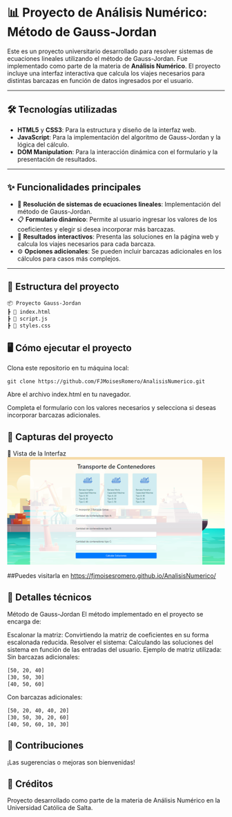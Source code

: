 # 📊 Proyecto de Análisis Numérico: Método de Gauss-Jordan

Este es un proyecto universitario desarrollado para resolver sistemas de ecuaciones lineales utilizando el método de Gauss-Jordan. Fue implementado como parte de la materia de **Análisis Numérico**. El proyecto incluye una interfaz interactiva que calcula los viajes necesarios para distintas barcazas en función de datos ingresados por el usuario.

---

## 🛠️ Tecnologías utilizadas
- **HTML5** y **CSS3**: Para la estructura y diseño de la interfaz web.
- **JavaScript**: Para la implementación del algoritmo de Gauss-Jordan y la lógica del cálculo.
- **DOM Manipulation**: Para la interacción dinámica con el formulario y la presentación de resultados.

---

## ✨ Funcionalidades principales
- 📌 **Resolución de sistemas de ecuaciones lineales**: Implementación del método de Gauss-Jordan.
- 📋 **Formulario dinámico**: Permite al usuario ingresar los valores de los coeficientes y elegir si desea incorporar más barcazas.
- 🔄 **Resultados interactivos**: Presenta las soluciones en la página web y calcula los viajes necesarios para cada barcaza.
- ⚙️ **Opciones adicionales**: Se pueden incluir barcazas adicionales en los cálculos para casos más complejos.

---

## 📂 Estructura del proyecto
```plaintext
📦 Proyecto Gauss-Jordan
┣ 📜 index.html
┣ 📜 script.js
┣ 📜 styles.css
```

## 🖥️ Cómo ejecutar el proyecto
Clona este repositorio en tu máquina local:

```plaintext
git clone https://github.com/FJMoisesRomero/AnalisisNumerico.git

```
Abre el archivo index.html en tu navegador.

Completa el formulario con los valores necesarios y selecciona si deseas incorporar barcazas adicionales.

## 📸 Capturas del proyecto
🌟 Vista de la Interfaz
![Vista previa](image.png)

##Puedes visitarla en https://fjmoisesromero.github.io/AnalisisNumerico/

## 🔬 Detalles técnicos
Método de Gauss-Jordan
El método implementado en el proyecto se encarga de:

Escalonar la matriz: Convirtiendo la matriz de coeficientes en su forma escalonada reducida.
Resolver el sistema: Calculando las soluciones del sistema en función de las entradas del usuario.
Ejemplo de matriz utilizada:
Sin barcazas adicionales:
```plaintext
[50, 20, 40]
[30, 50, 30]
[40, 50, 60]
```
Con barcazas adicionales:
```plaintext
[50, 20, 40, 40, 20]
[30, 50, 30, 20, 60]
[40, 50, 60, 10, 30]
```
## 🤝 Contribuciones

¡Las sugerencias o mejoras son bienvenidas! 

## 🏫 Créditos
Proyecto desarrollado como parte de la materia de Análisis Numérico en la Universidad Católica de Salta.
